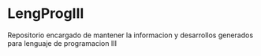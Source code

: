 # LengProgIII
Repositorio encargado de mantener la informacion y desarrollos generados para lenguaje de programacion III
